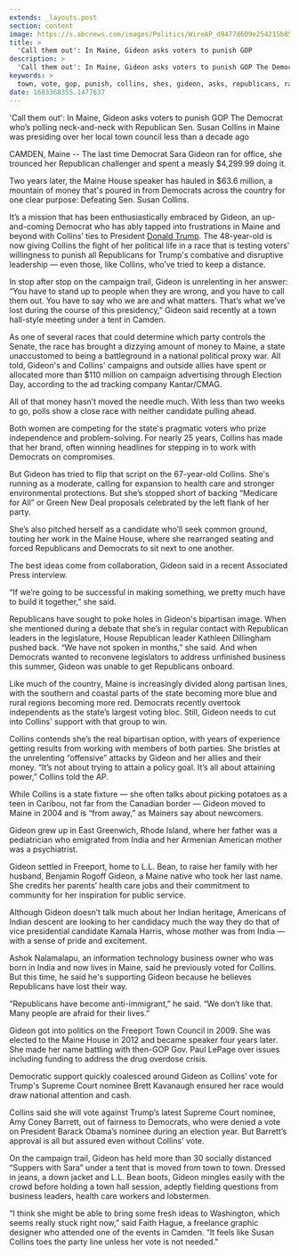```yaml
--- 
extends: _layouts.post 
section: content 
image: https://s.abcnews.com/images/Politics/WireAP_d9477d609e254215b85b121e735baed8_16x9_992.jpg 
title: > 
  'Call them out': In Maine, Gideon asks voters to punish GOP 
description: > 
  'Call them out': In Maine, Gideon asks voters to punish GOP The Democrat who’s polling neck-and-neck with Republican Sen. Susan Collins in Maine was presiding over her local town council less than a decade agoCAMDEN, Maine -- The last time Democrat Sara Gideon ran for office, she trounced her Republican challenger and spent a measly $4,299.99 doing it.Bean, to raise her family with her husband, Benjamin Rogoff Gideon, a Maine native who took her last name.Democratic support quickly coalesced around Gideon as Collins’ vote for Trump's Supreme Court nominee Brett Kavanaugh ensured her race would draw national attention and cash.But Barrett’s approval is all but assured even without Collins' vote.On the campaign trail, Gideon has held more than 30 socially distanced “Suppers with Sara” under a tent that is moved from town to town. 
keywords: > 
  town, vote, gop, punish, collins, shes, gideon, asks, republicans, race, voters, democrats, republican, maine 
date: 1603368355.1477637 
--- 
```

<div><p>'Call them out': In Maine, Gideon asks voters to punish GOP The Democrat who&#8217;s polling neck-and-neck with Republican Sen. Susan Collins in Maine was presiding over her local town council less than a decade ago</p><p>CAMDEN, Maine -- The last time Democrat Sara Gideon ran for office, she trounced her Republican challenger and spent a measly $4,299.99 doing it.</p><p>Two years later, the Maine House speaker has hauled in $63.6 million, a mountain of money that's poured in from Democrats across the country for one clear purpose: Defeating Sen. Susan Collins.</p><p class="Ad incontentTeads incontentTeads--story ad-slot"></p><p id="_ap_link_Donald Trump_DonaldTrump_">It&#8217;s a mission that has been enthusiastically embraced by Gideon, an up-and-coming Democrat who has ably tapped into frustrations in Maine and beyond with Collins&#8217; ties to President <a href="https://abcnews.go.com/alerts/DonaldTrump" id="_ap_link_Donald Trump_DonaldTrump_" target="_blank">Donald Trump</a>. The 48-year-old is now giving Collins the fight of her political life in a race that is testing voters' willingness to punish all Republicans for Trump's combative and disruptive leadership &#8212; even those, like Collins, who&#8217;ve tried to keep a distance.</p><p>In stop after stop on the campaign trail, Gideon is unrelenting in her answer: &#8220;You have to stand up to people when they are wrong, and you have to call them out. You have to say who we are and what matters. That&#8217;s what we&#8217;ve lost during the course of this presidency,&#8221; Gideon said recently at a town hall-style meeting under a tent in Camden.</p><p>As one of several races that could determine which party controls the Senate, the race has brought a dizzying amount of money to Maine, a state unaccustomed to being a battleground in a national political proxy war. All told, Gideon's and Collins' campaigns and outside allies have spent or allocated more than $110 million on campaign advertising through Election Day, according to the ad tracking company Kantar/CMAG.</p><p>All of that money hasn&#8217;t moved the needle much. With less than two weeks to go, polls show a close race with neither candidate pulling ahead.</p><p>Both women are competing for the state's pragmatic voters who prize independence and problem-solving. For nearly 25 years, Collins has made that her brand, often winning headlines for stepping in to work with Democrats on compromises.</p><p>But Gideon has tried to flip that script on the 67-year-old Collins. She's running as a moderate, calling for expansion to health care and stronger environmental protections. But she&#8217;s stopped short of backing &#8220;Medicare for All&#8221; or Green New Deal proposals celebrated by the left flank of her party.</p><p>She&#8217;s also pitched herself as a candidate who&#8217;ll seek common ground, touting her work in the Maine House, where she rearranged seating and forced Republicans and Democrats to sit next to one another.</p><p>The best ideas come from collaboration, Gideon said in a recent Associated Press interview.</p><p class="Ad incontentTeads2 incontentTeads2--story ad-slot"></p><p>&#8220;If we&#8217;re going to be successful in making something, we pretty much have to build it together,&#8221; she said.</p><p>Republicans have sought to poke holes in Gideon's bipartisan image. When she mentioned during a debate that she&#8217;s in regular contact with Republican leaders in the legislature, House Republican leader Kathleen Dillingham pushed back. &#8220;We have not spoken in months,&#8221; she said. And when Democrats wanted to reconvene legislators to address unfinished business this summer, Gideon was unable to get Republicans onboard.</p><p>Like much of the country, Maine is increasingly divided along partisan lines, with the southern and coastal parts of the state becoming more blue and rural regions becoming more red. Democrats recently overtook independents as the state&#8217;s largest voting bloc. Still, Gideon needs to cut into Collins' support with that group to win.</p><p>Collins contends she&#8217;s the real bipartisan option, with years of experience getting results from working with members of both parties. She bristles at the unrelenting &#8220;offensive&#8221; attacks by Gideon and her allies and their money. &#8220;It&#8217;s not about trying to attain a policy goal. It&#8217;s all about attaining power,&#8221; Collins told the AP.</p><p>While Collins is a state fixture &#8212; she often talks about picking potatoes as a teen in Caribou, not far from the Canadian border &#8212; Gideon moved to Maine in 2004 and is &#8220;from away,&#8221; as Mainers say about newcomers.</p><p>Gideon grew up in East Greenwich, Rhode Island, where her father was a pediatrician who emigrated from India and her Armenian American mother was a psychiatrist.</p><p>Gideon settled in Freeport, home to L.L. Bean, to raise her family with her husband, Benjamin Rogoff Gideon, a Maine native who took her last name. She credits her parents&#8217; health care jobs and their commitment to community for her inspiration for public service.</p><p>Although Gideon doesn&#8217;t talk much about her Indian heritage, Americans of Indian descent are looking to her candidacy much the way they do that of vice presidential candidate Kamala Harris, whose mother was from India &#8212; with a sense of pride and excitement.</p><p>Ashok Nalamalapu, an information technology business owner who was born in India and now lives in Maine, said he previously voted for Collins. But this time, he said he's supporting Gideon because he believes Republicans have lost their way.</p><p>&#8220;Republicans have become anti-immigrant,&#8221; he said. &#8220;We don&#8217;t like that. Many people are afraid for their lives.&#8221;</p><p>Gideon got into politics on the Freeport Town Council in 2009. She was elected to the Maine House in 2012 and became speaker four years later. She made her name battling with then-GOP Gov. Paul LePage over issues including funding to address the drug overdose crisis.</p><p>Democratic support quickly coalesced around Gideon as Collins&#8217; vote for Trump's Supreme Court nominee Brett Kavanaugh ensured her race would draw national attention and cash.</p><p>Collins said she will vote against Trump&#8217;s latest Supreme Court nominee, Amy Coney Barrett, out of fairness to Democrats, who were denied a vote on President Barack Obama&#8217;s nominee during an election year. But Barrett&#8217;s approval is all but assured even without Collins' vote.</p><p>On the campaign trail, Gideon has held more than 30 socially distanced &#8220;Suppers with Sara&#8221; under a tent that is moved from town to town. Dressed in jeans, a down jacket and L.L. Bean boots, Gideon mingles easily with the crowd before holding a town hall session, adeptly fielding questions from business leaders, health care workers and lobstermen.</p><p>&#8220;I think she might be able to bring some fresh ideas to Washington, which seems really stuck right now,&#8221; said Faith Hague, a freelance graphic designer who attended one of the events in Camden. &#8220;It feels like Susan Collins toes the party line unless her vote is not needed."</p></div>